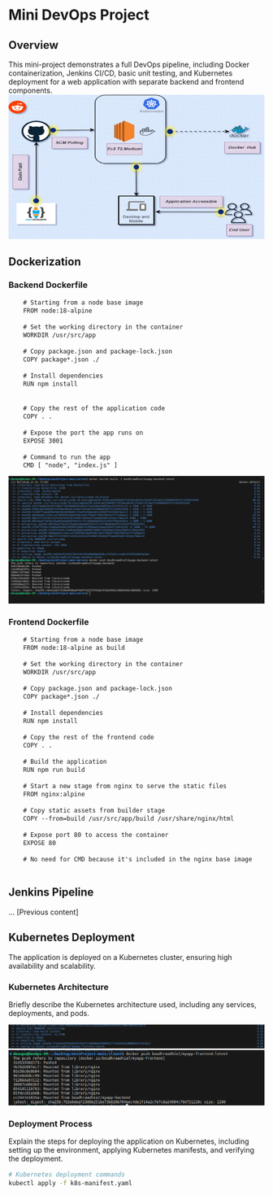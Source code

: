 # Mini DevOps Project
## Overview

This mini-project demonstrates a full DevOps pipeline, including Docker containerization, Jenkins CI/CD, basic unit testing, and Kubernetes deployment for a web application with separate backend and frontend components.
![Project Architecture](images/arch.gif)

## Dockerization

### Backend Dockerfile

```shell
    # Starting from a node base image
    FROM node:18-alpine

    # Set the working directory in the container
    WORKDIR /usr/src/app

    # Copy package.json and package-lock.json
    COPY package*.json ./

    # Install dependencies
    RUN npm install


    # Copy the rest of the application code
    COPY . .

    # Expose the port the app runs on
    EXPOSE 3001

    # Command to run the app
    CMD [ "node", "index.js" ]

```
![Backend Dockerfile Build](images/backbuildandpush.PNG)
### Frontend Dockerfile

```shell
    # Starting from a node base image
    FROM node:18-alpine as build

    # Set the working directory in the container
    WORKDIR /usr/src/app

    # Copy package.json and package-lock.json
    COPY package*.json ./

    # Install dependencies
    RUN npm install

    # Copy the rest of the frontend code
    COPY . .

    # Build the application
    RUN npm run build

    # Start a new stage from nginx to serve the static files
    FROM nginx:alpine

    # Copy static assets from builder stage
    COPY --from=build /usr/src/app/build /usr/share/nginx/html

    # Expose port 80 to access the container
    EXPOSE 80

    # No need for CMD because it's included in the nginx base image


```


## Jenkins Pipeline

... [Previous content]

## Kubernetes Deployment

The application is deployed on a Kubernetes cluster, ensuring high availability and scalability.

### Kubernetes Architecture

Briefly describe the Kubernetes architecture used, including any services, deployments, and pods.

![Backend Dockerfile Build](images/frontbuild.PNG)
![Backend Dockerfile Build](images/frontpush.PNG)

### Deployment Process

Explain the steps for deploying the application on Kubernetes, including setting up the environment, applying Kubernetes manifests, and verifying the deployment.

```bash
# Kubernetes deployment commands
kubectl apply -f k8s-manifest.yaml
